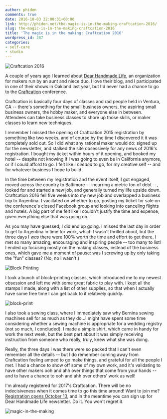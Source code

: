 ```yaml
---
author: phiden
comments: true
date: 2016-10-03 22:00:31+00:00
link: http://phiden.net/the-magic-is-in-the-making-craftcation-2016/
slug: the-magic-is-in-the-making-craftcation-2016
title: 'The magic is in the making: Craftcation 2016'
wordpress_id: 287
categories:
- self-care
- studio
---
```


![Craftcation 2016](http://phiden.net/wp-content/uploads/2016/10/D22B38C7-0622-4919-8170-D42F3F7789A7-1024x1024.jpg)

A couple of years ago I learned about [Dear Handmade Life](http://dearhandmadelife.com/), an organization for makers run by an aunt and niece duo. I love their blog, and I participated in one of their shows in Oakland last year, but I'd never had a chance to go to the [Craftcation](http://dearhandmadelife.com/craftcation-conference/) conference. 

Craftcation is basically four days of classes and rad people held in Ventura, CA -- there's something for the small business owners, the aspiring small business owners, the hobby maker, and everyone else in between. Attendees can take business classes to shore up those skills, or maker classes to learn new techniques. 

I remember I missed the opening of Craftcation 2015 registration by something like two weeks, and of course by the time I discovered it it was completely sold out. So I did what any rational maker would do: signed up for the newsletter, and stalked the site obsessively for any news of 2016's registration. I bought my ticket within hours of it opening, and booked my hotel -- despite not knowing if I was going to even be in California anymore, or if I could afford to go. I felt like I _needed_ to go, for my creative self -- and for whatever business I hope to build.

In the time between my registration and the event itself, I got engaged, moved across the country to Baltimore -- incurring a metric ton of debt --, looked for and started a new job, and generally turned my life upside down. Craftcation 2016 fell five weeks into my new job and overlapped a business trip to Argentina. I vacillated on whether to go, posting my ticket for sale on the conference's closed Facebook group and looking into canceling flights and hotels. A big part of me felt like I couldn't justify the time and expense, given everything else that was going on. 

As you may have guessed, I did end up going. I missed the last day in order to get to Argentina in time for work, which I wasn't thrilled about, but the three days I _was_ there were 100% worth the time and effort to get there. I met so many amazing, encouraging and inspiring people -- too many to list! I ended up focusing mostly on the making classes, instead of the business ones, which gave me a moment of pause: was I screwing up by only taking the "fun" classes? (No, no I wasn't.)

![Block Printing](http://phiden.net/wp-content/uploads/2016/10/54F3AB0B-7C8C-4496-ABC1-4279CD6A783D-1024x1024.jpg)

I took a bunch of block-printing classes, which introduced me to my newest obsession and left me with some great fabric to play with. I kept all the stamps I made, along with a list of other supplies, so that when I actually have some free time I can get back to it relatively quickly. 

![block-print](http://phiden.net/wp-content/uploads/2016/10/block-print-1024x1024.jpg)

I also took a sewing class, where I immediately saw why Bernina sewing machines sell for as much as they do...I might have spent some time considering whether a sewing machine is appropriate for a wedding registry (not so much, I concluded). I made a simple shirt, which came in handy for work the next week, but the best part about it was simply receiving instruction from someone who really, truly, knew what she was doing. 

Really, the three days I was there were so packed that I can't even remember all the details -- but I do remember coming away from Craftcation feeling amped to go make things, and grateful for all the people I met. I had a chance to show off some of my own work, and it's validating to have other makers ooh and ahh over things that come from your hands -- and to have a chance to ooh and ahh over others' work as well! 

I'm already registered for 2017's Craftcation. There will be no indecisiveness when it comes time to go this time around! Want to join me? [Registration opens October 13](http://dearhandmadelife.com/craftcation-conference/registration/), and in the meantime you can sign up for Dear Handmade Life newsletter. Do it. You won't regret it. 

![magic-in-the-making](http://phiden.net/wp-content/uploads/2016/10/magic-in-the-making-1024x1024.gif)



